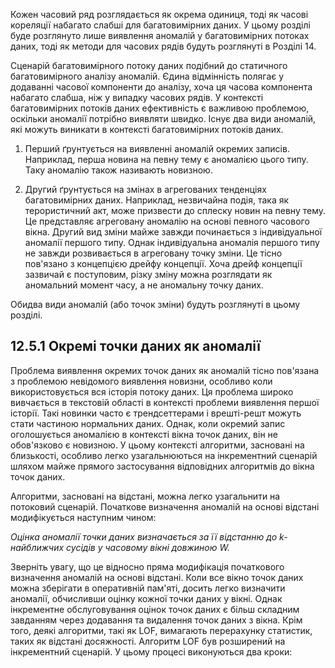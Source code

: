 Кожен часовий ряд розглядається як окрема одиниця, тоді як часові кореляції набагато слабші для багатовимірних даних. У цьому розділі буде розглянуто лише виявлення аномалій у багатовимірних потоках даних, тоді як методи для часових рядів будуть розглянуті в Розділі 14.

Сценарій багатовимірного потоку даних подібний до статичного багатовимірного аналізу аномалій. Єдина відмінність полягає у додаванні часової компоненти до аналізу, хоча ця часова компонента набагато слабша, ніж у випадку часових рядів. У контексті багатовимірних потоків даних ефективність є важливою проблемою, оскільки аномалії потрібно виявляти швидко. Існує два види аномалій, які можуть виникати в контексті багатовимірних потоків даних.

1. Перший ґрунтується на виявленні аномалій окремих записів. Наприклад, перша новина на певну тему є аномалією цього типу. Таку аномалію також називають новизною.

2. Другий ґрунтується на змінах в агрегованих тенденціях багатовимірних даних. Наприклад, незвичайна подія, така як терористичний акт, може призвести до сплеску новин на певну тему. Це представляє агреговану аномалію на основі певного часового вікна. Другий вид зміни майже завжди починається з індивідуальної аномалії першого типу. Однак індивідуальна аномалія першого типу не завжди розвивається в агреговану точку зміни. Це тісно пов'язано з концепцією дрейфу концепції. Хоча дрейф концепції зазвичай є поступовим, різку зміну можна розглядати як аномальний момент часу, а не аномальну точку даних.

Обидва види аномалій (або точок зміни) будуть розглянуті в цьому розділі.

## 12.5.1 Окремі точки даних як аномалії

Проблема виявлення окремих точок даних як аномалій тісно пов'язана з проблемою невідомого виявлення новизни, особливо коли використовується вся історія потоку даних. Ця проблема широко вивчається в текстовій області в контексті проблеми виявлення першої історії. Такі новинки часто є трендсеттерами і врешті-решт можуть стати частиною нормальних даних. Однак, коли окремий запис оголошується аномалією в контексті вікна точок даних, він не обов'язково є новизною. У цьому контексті алгоритми, засновані на близькості, особливо легко узагальнюються на інкрементний сценарій шляхом майже прямого застосування відповідних алгоритмів до вікна точок даних.

Алгоритми, засновані на відстані, можна легко узагальнити на потоковий сценарій. Початкове визначення аномалій на основі відстані модифікується наступним чином:

*Оцінка аномалії точки даних визначається за її відстанню до k-найближчих сусідів у часовому вікні довжиною $W$.*

Зверніть увагу, що це відносно пряма модифікація початкового визначення аномалій на основі відстані. Коли все вікно точок даних можна зберігати в оперативній пам'яті, досить легко визначити аномалії, обчисливши оцінку кожної точки даних у вікні. Однак інкрементне обслуговування оцінок точок даних є більш складним завданням через додавання та видалення точок даних з вікна. Крім того, деякі алгоритми, такі як LOF, вимагають перерахунку статистик, таких як відстані досяжності. Алгоритм LOF був розширений на інкрементний сценарій. У цьому процесі виконуються два кроки: